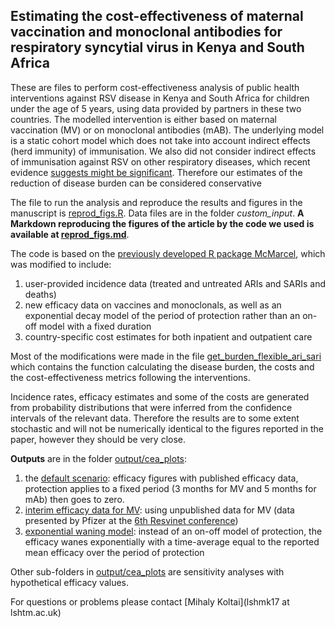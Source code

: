 ## Estimating the cost-effectiveness of maternal vaccination and monoclonal antibodies for respiratory syncytial virus in Kenya and South Africa

These are files to perform cost-effectiveness analysis of public health interventions against RSV disease in Kenya and South Africa for children under the age of 5 years, using data provided by partners in these two countries. 
The modelled intervention is either based on maternal vaccination (MV) or on monoclonal antibodies (mAB).
The underlying model is a static cohort model which does not take into account indirect effects (herd immunity) of immunisation.
We also did not consider indirect effects of immunisation against RSV on other respiratory diseases, which recent evidence [suggests might be significant](https://www.nejm.org/doi/full/10.1056/NEJMoa2110275).
Therefore our estimates of the reduction of disease burden can be considered conservative

The file to run the analysis and reproduce the results and figures in the manuscript is [reprod_figs.R](https://github.com/mbkoltai/RSV-CEA-Kenya-South-Africa/blob/master/reprod_figs.R). Data files are in the folder *custom_input*.
**A Markdown reproducing the figures of the article by the code we used is available at [reprod_figs.md](https://github.com/mbkoltai/RSV-CEA-Kenya-South-Africa/blob/master/reprod_figs.md)**.

The code is based on the [previously developed R package McMarcel](https://zenodo.org/record/3663447), which was modified to include:
1) user-provided incidence data (treated and untreated ARIs and SARIs and deaths)
2) new efficacy data on vaccines and monoclonals, as well as an exponential decay model of the period of protection rather than an on-off model with a fixed duration
3) country-specific cost estimates for both inpatient and outpatient care

Most of the modifications were made in the file [get_burden_flexible_ari_sari](https://github.com/mbkoltai/RSV-CEA-Kenya-South-Africa/blob/master/functions/get_burden_flexible_ari_sari.R) which contains the function calculating the disease burden, the costs and the cost-effectiveness metrics following the interventions.

Incidence rates, efficacy estimates and some of the costs are generated from probability distributions that were inferred from the confidence intervals of the relevant data. Therefore the results are to some extent stochastic and will not be numerically identical to the figures reported in the paper, however they should be very close.

**Outputs** are in the folder [output/cea_plots](https://github.com/mbkoltai/RSV-CEA-Kenya-South-Africa/tree/master/output/cea_plots):  
1) the [default scenario](https://github.com/mbkoltai/RSV-CEA-Kenya-South-Africa/tree/master/output/cea_plots/new_price_efficacy_KENdeaths_SAdeaths_CIs_SA_ILI_broader_effic_betafit): efficacy figures with published efficacy data, protection applies to a fixed period (3 months for MV and 5 months for mAb) then goes to zero.
2) [interim efficacy data for MV](https://github.com/mbkoltai/RSV-CEA-Kenya-South-Africa/tree/master/output/cea_plots/new_price_efficacy_KENdeaths_SAdeaths_CIs_SA_ILI_broader_effic_betafit_interim): using unpublished data for MV (data presented by Pfizer at the [6th Resvinet conference](https://www.resvinet.org/6th-conference-2021.html))
3) [exponential waning model](https://github.com/mbkoltai/RSV-CEA-Kenya-South-Africa/tree/master/output/cea_plots/new_price_efficacy_KENdeaths_SAdeaths_CIs_SA_ILI_broader_expwaning_effic_betafit): instead of an on-off model of protection, the efficacy wanes exponentially with a time-average equal to the reported mean efficacy over the period of protection

Other sub-folders in [output/cea_plots](https://github.com/mbkoltai/RSV-CEA-Kenya-South-Africa/tree/master/output/cea_plots) are sensitivity analyses with hypothetical efficacy values.

For questions or problems please contact [Mihaly Koltai](lshmk17 at lshtm.ac.uk)
